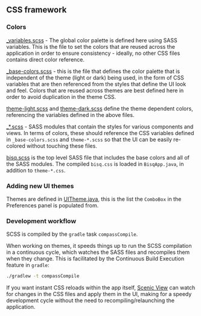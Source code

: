 
## CSS framework

### Colors

[_variables.scss](_variables.scss) - The global color palette is defined here using SASS variables.  This is the file to set the colors that are reused across the application in order to ensure consistency - ideally, no other CSS files contains direct color reference.

[_base-colors.scss](_base-colors.scss) - this is the file that defines the color palette that is independent of the theme (light or dark) being used, in the form of CSS variables that are then referenced from the styles that define the UI look and feel. Colors that are reused across themes are best defined here in order to avoid duplication in the theme CSS.

[theme-light.scss](theme-light.scss) and [theme-dark.scss](theme-dark.scss) define the theme dependent colors, referencing the variables defined in the above files.

[_*.scss]() - SASS modules that contain the styles for various components and views.  In terms of colors, these should reference the CSS variables defined in `_base-colors.scss` and `theme-*.scss` so that the UI can be easily re-colored without touching these files.


[bisq.scss](bisq.scss) is the top level SASS file that includes the base colors and all of the SASS modules.  The compiled `bisq.css` is loaded in `BisqApp.java`, in addition to `theme-*.css`.

### Adding new UI themes

Themes are defined in [UITheme.java](../../../../src/main/java/bisq/desktop/util/UITheme.java
), this is the list the `ComboBox` in the Preferences panel is populated from.

### Development workflow

SCSS is compiled by the `gradle` task `compassCompile`.

When working on themes, it speeds things up to run the SCSS compilation in a continuous cycle, which watches the SASS files and recompiles them when they change.  This is facilitated by the Continuous Build Execution feature in `gradle`:

```bash
./gradlew -t compassCompile
```

If you want instant CSS reloads within the app itself, [Scenic View](https://github.com/JonathanGiles/scenic-view) can watch for changes in the CSS files and apply them in the UI, making for a speedy development cycle without the need to recompiling/relaunching the application.
